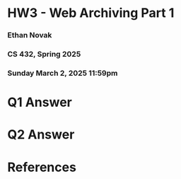 # HW3 - Web Archiving Part 1
### Ethan Novak
### CS 432, Spring 2025
### Sunday March 2, 2025 11:59pm

# Q1 Answer

# Q2 Answer

# References
